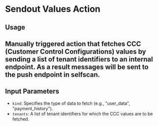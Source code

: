 # Sendout Values Action

## Usage 
Manually triggered action that fetches CCC (Customer Control Configurations)
values by sending a list of tenant identifiers to an internal endpoint.
As a result messages will be sent to the push endpoint in selfscan.
---

## Input Parameters

- `kind`: Specifies the type of data to fetch (e.g., "user_data", "payment_history").
- `tenants`: A list of tenant identifiers for which the CCC values are to be fetched.